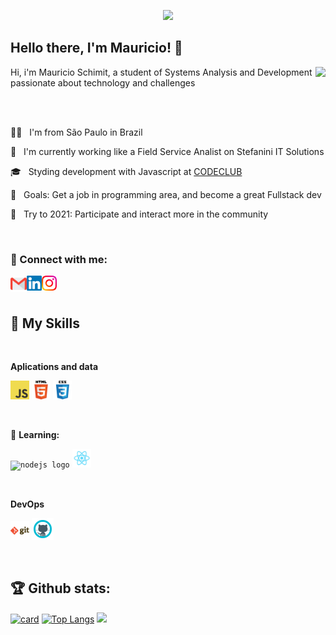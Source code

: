 <p align="center"><img src="https://i.imgur.com/A6bWGFl.gif"/></p>

## Hello there, I'm Mauricio! 👋

<img align="right" src="https://github.com/rajput2107/rajput2107/blob/master/Assets/Developer.gif"/>

<p>Hi, i'm Mauricio Schimit, a student of Systems Analysis and Development passionate about technology and challenges</p>

<br>
<br>

<p>👩‍💻 &nbsp; I'm from São Paulo in Brazil</p>
<p>🔭 &nbsp; I'm currently working like a Field Service Analist on Stefanini IT Solutions</p>
<p>🎓 &nbsp; Styding development with Javascript at <a href="https://dashboard.kiwify.com.br/courses/" target="_blank">CODECLUB</a></p>
<p>💼 &nbsp; Goals: Get a job in programming area, and become a great Fullstack dev</p>
<p>👯 &nbsp; Try to 2021: Participate and interact more in the community</p>

<br>

### 🤝 Connect with me:

<p align="left">
    <a href="mailto:mauricio.3g2014@gmail.com">
    <img align="left" alt="Mauricio | Gmail" width="26px" src="https://github.com/hargun79/hargun79/blob/master/Assets/Gmail.svg" />
  </a>

 <a href="https://in.linkedin.com/in/maurício-schimit-6a6b31160/">
    <img align="left" alt="Hargun | Linkedin" width="24px" src="https://github.com/hargun79/hargun79/blob/master/Assets/Linkedin.svg" />
  </a>
   <a href="https://www.instagram.com/mauricio.bbs">
    <img align="left" alt="Hargun | Instagram" width="24px" src="https://github.com/hargun79/hargun79/blob/master/Assets/Instagram.svg" />
  </a>
<!-- 
  <a href="#" alt="WhatsApp">
  <img src="https://img.shields.io/badge/-WhatsApp-25d366?style=flat-square&labelColor=25d366&logo=whatsapp&logoColor=white&link=API-DO-SEU-WHATSAPP"/></a> -->
</p>

<br>
<br>

## 🚀 My Skills

<br>

**Aplications and data**

<code><img height="30" src="https://raw.githubusercontent.com/github/explore/80688e429a7d4ef2fca1e82350fe8e3517d3494d/topics/javascript/javascript.png"></code>
<code><img height="30" src="https://raw.githubusercontent.com/github/explore/80688e429a7d4ef2fca1e82350fe8e3517d3494d/topics/html/html.png"></code>
<code><img height="30" src="https://raw.githubusercontent.com/github/explore/80688e429a7d4ef2fca1e82350fe8e3517d3494d/topics/css/css.png"></code>

<br>

 🌱 **Learning:**
 
<code><img height="30" src="https://seeklogo.com/images/N/nodejs-logo-FBE122E377-seeklogo.com.png" alt="nodejs logo" /></code>
<code><img height="30" src="https://raw.githubusercontent.com/github/explore/80688e429a7d4ef2fca1e82350fe8e3517d3494d/topics/react/react.png"></code>

<br>

**DevOps**

  <code><img height="30" alt="git" src="https://raw.githubusercontent.com/github/explore/80688e429a7d4ef2fca1e82350fe8e3517d3494d/topics/git/git.png"></code>
 <img style="margin: auto;" src="https://raw.githubusercontent.com/sachinverma53121/sachinverma53121/master/icons/github.png" alt=github width="35"/>

<br>

## 🏆 Github stats:

[![card](https://github-readme-stats.vercel.app/api?username=mauricio-bs&show_icons=true&title_color=fff&icon_color=79ff97&text_color=efefef&bg_color=24292e)](https://github.com/mauricio-bs/)
[![Top Langs](https://github-readme-stats.vercel.app/api/top-langs/?username=mauricio-bs&show_icons=true&hide_border=true&theme=radical)](https://github.com/rodolfomori/github-readme-stats)
<img src="https://github.com/punitkmryh/punitkmryh/blob/master/wave.svg" />

